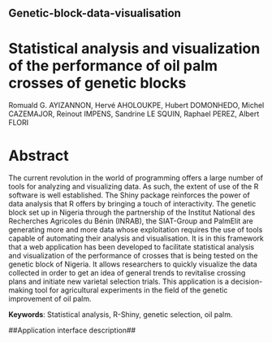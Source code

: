 ## Genetic-block-data-visualisation
# Statistical analysis and visualization of the performance of oil palm crosses of genetic blocks 

Romuald G. AYIZANNON, Hervé AHOLOUKPE, Hubert DOMONHEDO, Michel CAZEMAJOR, Reinout IMPENS, Sandrine LE SQUIN, Raphael PEREZ,  Albert FLORI  

# Abstract
The current revolution in the world of programming offers a large number of tools for analyzing and visualizing data. As such, the extent of use of the R software is well established. The Shiny package reinforces the power of data analysis that R offers by bringing a touch of interactivity. The genetic block set up in Nigeria through the partnership of the Institut National des Recherches Agricoles du Bénin (INRAB), the SIAT-Group and PalmElit are generating more and more data whose exploitation requires the use of tools capable of automating their analysis and visualisation. It is in this framework that a web application has been developed to facilitate statistical analysis and visualization of the performance of crosses that is being tested on the genetic block of Nigeria. It allows researchers to quickly visualize the data collected in order to get an idea of general trends to revitalise crossing plans and initiate new varietal selection trials. This application is a decision-making tool for agricultural experiments in the field of the genetic improvement of oil palm.

**Keywords**: Statistical analysis, R-Shiny, genetic selection, oil palm.



##Application interface description##
